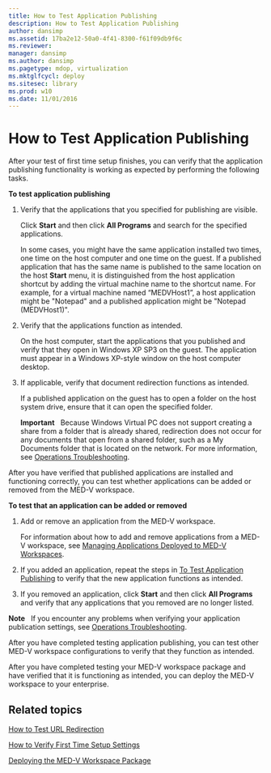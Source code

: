 ```yaml
---
title: How to Test Application Publishing
description: How to Test Application Publishing
author: dansimp
ms.assetid: 17ba2e12-50a0-4f41-8300-f61f09db9f6c
ms.reviewer: 
manager: dansimp
ms.author: dansimp
ms.pagetype: mdop, virtualization
ms.mktglfcycl: deploy
ms.sitesec: library
ms.prod: w10
ms.date: 11/01/2016
---
```



# How to Test Application Publishing


After your test of first time setup finishes, you can verify that the application publishing functionality is working as expected by performing the following tasks.

<a href="" id="bkmk-apppub"></a>**To test application publishing**

1.  Verify that the applications that you specified for publishing are visible.

    Click **Start** and then click **All Programs** and search for the specified applications.

    In some cases, you might have the same application installed two times, one time on the host computer and one time on the guest. If a published application that has the same name is published to the same location on the host **Start** menu, it is distinguished from the host application shortcut by adding the virtual machine name to the shortcut name. For example, for a virtual machine named “MEDVHost1”, a host application might be "Notepad" and a published application might be "Notepad (MEDVHost1)".

2.  Verify that the applications function as intended.

    On the host computer, start the applications that you published and verify that they open in Windows XP SP3 on the guest. The application must appear in a Windows XP-style window on the host computer desktop.

3.  If applicable, verify that document redirection functions as intended.

    If a published application on the guest has to open a folder on the host system drive, ensure that it can open the specified folder.

    **Important**  
    Because Windows Virtual PC does not support creating a share from a folder that is already shared, redirection does not occur for any documents that open from a shared folder, such as a My Documents folder that is located on the network. For more information, see [Operations Troubleshooting](operations-troubleshooting-medv2.md).

After you have verified that published applications are installed and functioning correctly, you can test whether applications can be added or removed from the MED-V workspace.

**To test that an application can be added or removed**

1.  Add or remove an application from the MED-V workspace.

    For information about how to add and remove applications from a MED-V workspace, see [Managing Applications Deployed to MED-V Workspaces](managing-applications-deployed-to-med-v-workspaces.md).

2.  If you added an application, repeat the steps in [To Test Application Publishing](#bkmk-apppub) to verify that the new application functions as intended.

3.  If you removed an application, click **Start** and then click **All Programs** and verify that any applications that you removed are no longer listed.

**Note**  
If you encounter any problems when verifying your application publication settings, see [Operations Troubleshooting](operations-troubleshooting-medv2.md).

After you have completed testing application publishing, you can test other MED-V workspace configurations to verify that they function as intended.

After you have completed testing your MED-V workspace package and have verified that it is functioning as intended, you can deploy the MED-V workspace to your enterprise.

## Related topics

[How to Test URL Redirection](how-to-test-url-redirection.md)

[How to Verify First Time Setup Settings](how-to-verify-first-time-setup-settings.md)

[Deploying the MED-V Workspace Package](deploying-the-med-v-workspace-package.md)

 

 





